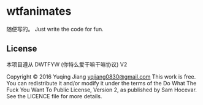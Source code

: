 # wtfanimates
随便写的。
Just write the code for fun.

## License

本项目遵从 DWTFYW (你特么爱干嘛干嘛协议) V2

Copyright © 2016 Yuqing Jiang <yqjiang0830@gmail.com>
This work is free. You can redistribute it and/or modify it under the
terms of the Do What The Fuck You Want To Public License, Version 2,
as published by Sam Hocevar. See the LICENCE file for more details.